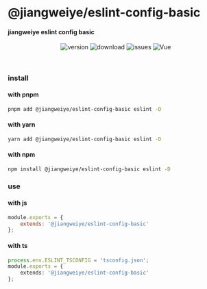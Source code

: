 # @jiangweiye/eslint-config-basic

#### jiangweiye eslint config basic

<p align="center">
  <img src="https://img.shields.io/npm/v/@jiangweiye/eslint-config-basic" alt='version'>
  <img src="https://img.shields.io/npm/dy/@jiangweiye/eslint-config-basic" alt='download'>
  <img src="https://img.shields.io/github/issues/jwyGithub/eslint-config" alt='issues'>
  <img src="https://img.shields.io/github/license/jwyGithub/eslint-config" alt='Vue'>
</p>
<br />

### install

#### with pnpm

```sh
pnpm add @jiangweiye/eslint-config-basic eslint -D
```

#### with yarn

```sh
yarn add @jiangweiye/eslint-config-basic eslint -D
```

#### with npm

```sh
npm install @jiangweiye/eslint-config-basic eslint -D
```

### use

#### with js

```js
module.exports = {
    extends: '@jiangweiye/eslint-config-basic'
};
```

#### with ts

```typescript
process.env.ESLINT_TSCONFIG = 'tsconfig.json';
module.exports = {
    extends: '@jiangweiye/eslint-config-basic'
};
```

